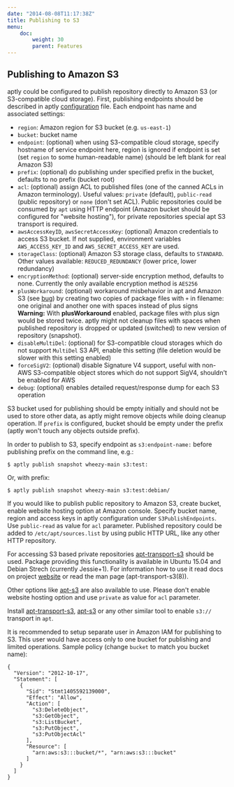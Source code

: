 ```yaml
---
date: "2014-08-08T11:17:38Z"
title: Publishing to S3
menu:
    doc:
        weight: 30
        parent: Features
---
```



Publishing to Amazon S3
-----------------------

aptly could be configured to publish repository directly to Amazon S3 (or S3-compatible
cloud storage).
First, publishing endpoints should be described in aptly
[configuration](/doc/configuration/) file. Each endpoint has name and
associated settings:

-   `region`: Amazon region for S3 bucket (e.g. `us-east-1`)
-   `bucket`: bucket name
-   `endpoint`: (optional) when using S3-compatible cloud storage, specify hostname of service endpoint here,
     region is ignored if endpoint is set (set `region` to some human-readable name)
     (should be left blank for real Amazon S3)
-   `prefix`: (optional) do publishing under specified prefix in the
    bucket, defaults to no prefix (bucket root)
-   `acl`: (optional) assign ACL to published files (one of the canned
    ACLs in Amazon terminology). Useful values: `private` (default),
    `public-read` (public repository) or `none` (don't set ACL). Public repositories could be
    consumed by `apt` using HTTP endpoint (Amazon bucket should be
    configured for "website hosting"), for private repositories special
    apt S3 transport is required.
-   `awsAccessKeyID`, `awsSecretAccessKey`: (optional) Amazon
    credentials to access S3 bucket. If not supplied, environment
    variables `AWS_ACCESS_KEY_ID` and `AWS_SECRET_ACCESS_KEY` are used.
- `storageClass`: (optional) Amazon S3 storage class, defaults to `STANDARD`. Other values
   available: `REDUCED_REDUNDANCY` (lower price, lower redundancy)
- `encryptionMethod`: (optional) server-side encryption method, defaults to none. Currently
   the only available encryption method is `AES256`
- `plusWorkaround`: (optional) workaround misbehavior in apt and Amazon S3
   (see [bug](https://bugs.launchpad.net/ubuntu/+source/apt/+bug/1003633)) by
   creating two copies of package files with `+` in filename: one original
   and another one with spaces instead of plus signs
   <div class="alert alert-warning alert-note"><strong>Warning:</strong>
   With <strong>plusWorkaround</strong> enabled, package files with plus sign
   would be stored twice. aptly might not cleanup files with spaces when published
   repository is dropped or updated (switched) to new version of repository (snapshot).</div>
- `disableMultiDel`: (optional) for S3-compatible cloud storages which do not support `MultiDel` S3 API,
   enable this setting (file deletion would be slower with this setting enabled)
- `forceSigV2`: (optional) disable Signature V4 support, useful with non-AWS S3-compatible object stores
   which do not support SigV4, shouldn't be enabled for AWS
- `debug`: (optional) enables detailed request/response dump for each S3 operation


S3 bucket used for publishing should be empty initially and should not
be used to store other data, as aptly might remove objects while doing
cleanup operation. If `prefix` is configured, bucket should be empty
under the prefix (aptly won't touch any objects outside prefix).

In order to publish to S3, specify endpoint as `s3:endpoint-name:`
before publishing prefix on the command line, e.g.:

    $ aptly publish snapshot wheezy-main s3:test:

Or, with prefix:

    $ aptly publish snapshot wheezy-main s3:test:debian/

If you would like to publish public repository to Amazon S3, create
bucket, enable website hosting option at Amazon console. Specify bucket
name, region and access keys in aptly configuration under
`S3PublishEndpoints`. Use `public-read` as value for `acl` parameter.
Published repository could be added to `/etc/apt/sources.list` by using
public HTTP URL, like any other HTTP repository.

For accessing S3 based private repositories
[apt-transport-s3](https://tracker.debian.org/pkg/apt-transport-s3) should be used.
Package providing this functionality is available in Ubuntu 15.04 and Debian
Strech (currently Jessie+1). For information how to use it read docs on project
[website](https://github.com/BashtonLtd/apt-transport-s3) or read the man page
(apt-transport-s3(8)).

Other options like [apt-s3](https://github.com/brianm/apt-s3/) are also
available to use. Please don't enable website hosting option and use
`private` as value for `acl` parameter.

Install [apt-transport-s3](https://tracker.debian.org/pkg/apt-transport-s3),
[apt-s3](https://github.com/brianm/apt-s3/) or any other similar tool to
enable `s3://` transport in `apt`.

It is recommended to setup separate user in Amazon IAM for publishing to
S3. This user would have access only to one bucket for publishing and
limited operations. Sample policy (change `bucket` to match you bucket
name):

    {
      "Version": "2012-10-17",
      "Statement": [
        {
          "Sid": "Stmt1405592139000",
          "Effect": "Allow",
          "Action": [
            "s3:DeleteObject",
            "s3:GetObject",
            "s3:ListBucket",
            "s3:PutObject",
            "s3:PutObjectAcl"
          ],
          "Resource": [
            "arn:aws:s3:::bucket/*", "arn:aws:s3:::bucket"
          ]
        }
      ]
    }

 
